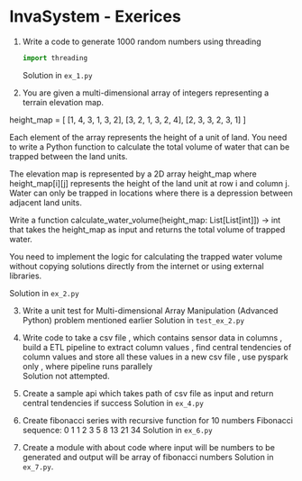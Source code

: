 # InvaSystem - Exerices 



1. Write a code to generate 1000 random numbers using threading
   ```python
   import threading
   ```
   Solution in `ex_1.py`


2. You are given a multi-dimensional array of integers representing a terrain elevation map.

height_map = [
    [1, 4, 3, 1, 3, 2],
    [3, 2, 1, 3, 2, 4],
    [2, 3, 3, 2, 3, 1]
]

Each element of the array represents the height of a unit of land. You need to write a Python function to calculate the total volume of water that can be trapped between the land units.

The elevation map is represented by a 2D array height_map where height_map[i][j] represents the height of the land unit at row i and column j. Water can only be trapped in locations where there is a depression between adjacent land units.

Write a function calculate_water_volume(height_map: List[List[int]]) -> int that takes the height_map as input and returns the total volume of trapped water.

You need to implement the logic for calculating the trapped water volume without copying solutions directly from the internet or using external libraries.

Solution in `ex_2.py` 

3. Write a unit test for  Multi-dimensional Array Manipulation (Advanced Python) problem mentioned earlier
   Solution in `test_ex_2.py`

4. Write code to take a csv file , which contains sensor data in columns , build a ETL pipeline to extract column values , find central tendencies of column  values and store all these values in a new csv file , 
use pyspark only , where pipeline runs parallely  
  Solution not attempted.

5. Create a sample api which takes path of csv file as input and return central tendencies if success
    Solution in `ex_4.py`

6. Create fibonacci series with recursive function for 10 numbers
    Fibonacci sequence:
    0
    1
    1
    2
    3
    5
    8
    13
    21
    34
   Solution in `ex_6.py`

7. Create a module with about code where input will be numbers to be generated and output will be array of fibonacci numbers
    Solution in `ex_7.py`.

